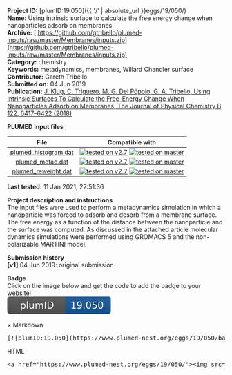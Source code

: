 **Project ID:** [plumID:19.050]({{ '/' | absolute_url }}eggs/19/050/)  
**Name:**  Using intrinsic surface to calculate the free energy change when nanoparticles adsorb on membranes  
**Archive:** [ https://github.com/gtribello/plumed-inputs/raw/master/Membranes/inputs.zip](https://github.com/gtribello/plumed-inputs/raw/master/Membranes/inputs.zip)  
**Category:**  chemistry  
**Keywords:**  metadynamics, membranes, Willard Chandler surface  
**Contributor:**  Gareth Tribello  
**Submitted on:** 04 Jun 2019  
**Publication:** [J. Klug, C. Triguero, M. G. Del Pópolo, G. A. Tribello, Using Intrinsic Surfaces To Calculate the Free-Energy Change When Nanoparticles Adsorb on Membranes, The Journal of Physical Chemistry B 122, 6417–6422 (2018)](http://dx.doi.org/10.1021/acs.jpcb.8b03661)  
  
**PLUMED input files**  
  
| File     | Compatible with |  
|:--------:|:--------:|  
| [plumed_histogram.dat](./data/plumed_histogram.dat.md) |  [![tested on v2.7](https://img.shields.io/badge/v2.7-passing-green.svg)](data/plumed_histogram.dat.plumed.stderr) [![tested on master](https://img.shields.io/badge/master-passing-green.svg)](data/plumed_histogram.dat.plumed_master.stderr) |  
| [plumed_metad.dat](./data/plumed_metad.dat.md) |  [![tested on v2.7](https://img.shields.io/badge/v2.7-passing-green.svg)](data/plumed_metad.dat.plumed.stderr) [![tested on master](https://img.shields.io/badge/master-passing-green.svg)](data/plumed_metad.dat.plumed_master.stderr) |  
| [plumed_reweight.dat](./data/plumed_reweight.dat.md) |  [![tested on v2.7](https://img.shields.io/badge/v2.7-passing-green.svg)](data/plumed_reweight.dat.plumed.stderr) [![tested on master](https://img.shields.io/badge/master-passing-green.svg)](data/plumed_reweight.dat.plumed_master.stderr) |  
  
**Last tested:**  11 Jan 2021, 22:51:36
  
**Project description and instructions**  
The input files were used to perform a metadynamics simulation in which a nanoparticle was forced to adsorb and desorb from a membrane surface.  The free energy as a function of the distance between the nanoparticle and the surface was computed. As discussed in the attached article  molecular dynamics simulations were performed using GROMACS 5 and the non-polarizable MARTINI model.

  
**Submission history**  
**[v1]** 04 Jun 2019: original submission  
  
**Badge**  
Click on the image below and get the code to add the badge to your website!  
<img src="./badge.svg" alt="plumeDnest:19.050" id="myBtn" class="badge">
<div id="myModal" class="modal">
  <div class="modal-content">
    <span class="close">&times;</span>
    Markdown<pre>[![plumID:19.050](https://www.plumed-nest.org/eggs/19/050/badge.svg)](https://www.plumed-nest.org/eggs/19/050/)</pre>
    HTML<pre>&lt;a href="https://www.plumed-nest.org/eggs/19/050/"&gt;&lt;img src="https://www.plumed-nest.org/eggs/19/050/badge.svg" alt="plumID:19.050"&gt;&lt;/a&gt;</pre>
  </div>
</div>
